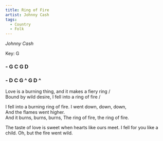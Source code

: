 ```yaml
---
title: Ring of Fire
artist: Johnny Cash
tags: 
  - Country
  - Folk
---
```

*Johnny Cash*

Key: G
### - G C G D 
### - D C G ^ G D ^

 
Love is a burning thing, and it makes a fiery ring /   
Bound by wild desire, I fell into a ring of fire / 

I fell into a burning ring of fire. I went down, down, down,   
And the flames went higher.   
And it burns, burns, burns, The ring of fire, the ring of fire.   

The taste of love is sweet when hearts like ours meet. 
I fell for you like a child. Oh, but the fire went wild.   

